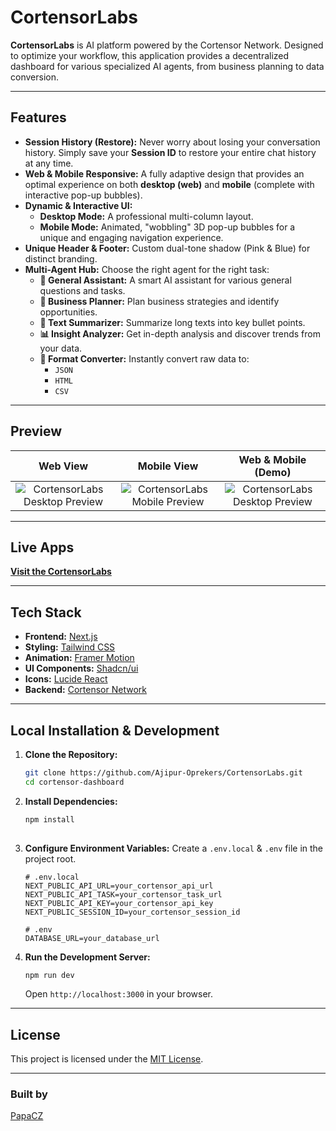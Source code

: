 # CortensorLabs 

**CortensorLabs** is AI platform powered by the Cortensor Network. Designed to optimize your workflow, this application provides a decentralized dashboard for various specialized AI agents, from business planning to data conversion.

---

## Features

-   **Session History (Restore):**
    Never worry about losing your conversation history. Simply save your **Session ID** to restore your entire chat history at any time.
-   **Web & Mobile Responsive:**
    A fully adaptive design that provides an optimal experience on both **desktop (web)** and **mobile** (complete with interactive pop-up bubbles).
-   **Dynamic & Interactive UI:**
    -   **Desktop Mode:** A professional multi-column layout.
    -   **Mobile Mode:** Animated, "wobbling" 3D pop-up bubbles for a unique and engaging navigation experience.
-   **Unique Header & Footer:**
    Custom dual-tone shadow (Pink & Blue) for distinct branding.
-   **Multi-Agent Hub:**
    Choose the right agent for the right task:
    -   **💬 General Assistant:** A smart AI assistant for various general questions and tasks.
    -   **💼 Business Planner:** Plan business strategies and identify opportunities.
    -   **📝 Text Summarizer:** Summarize long texts into key bullet points.
    -   **📊 Insight Analyzer:** Get in-depth analysis and discover trends from your data.
    -   **🔄 Format Converter:** Instantly convert raw data to:
        -   `JSON`
        -   `HTML`
        -   `CSV`
---
## Preview

| Web View | Mobile View  | Web & Mobile (Demo)
| :---: | :---: | :---: |
| ![CortensorLabs Desktop Preview](https://via.placeholder.com/800x450?text=Replace+Me+with+Desktop+Screenshot) | ![CortensorLabs Mobile Preview](https://via.placeholder.com/300x600?text=Replace+Me+with+Mobile+GIF/Screenshot) | ![CortensorLabs Desktop Preview](https://via.placeholder.com/800x450?text=Replace+Me+with+Desktop+Screenshot)


---

## Live Apps

**[Visit the CortensorLabs ](https://(REPLACE-ME-YOUR-VERCEL-URL).vercel.app)**

---

## Tech Stack

* **Frontend:** [Next.js](https://nextjs.org/)
* **Styling:** [Tailwind CSS](https://tailwindcss.com/)
* **Animation:** [Framer Motion](https://www.framer.com/motion/)
* **UI Components:** [Shadcn/ui](https://ui.shadcn.com/)
* **Icons:** [Lucide React](https://lucide.dev/)
* **Backend:** [Cortensor Network](https://www.cortensor.network/) 
---

## Local Installation & Development

1.  **Clone the Repository:**
    ```bash
    git clone https://github.com/Ajipur-Oprekers/CortensorLabs.git
    cd cortensor-dashboard
    ```

2.  **Install Dependencies:**
    ```bash
    npm install
  
    ```

3.  **Configure Environment Variables:**
    Create a `.env.local` & `.env` file in the project root.
    ```env
    # .env.local
    NEXT_PUBLIC_API_URL=your_cortensor_api_url
    NEXT_PUBLIC_API_TASK=your_cortensor_task_url
    NEXT_PUBLIC_API_KEY=your_cortensor_api_key
    NEXT_PUBLIC_SESSION_ID=your_cortensor_session_id
    
    # .env
    DATABASE_URL=your_database_url
    ```

4.  **Run the Development Server:**
    ```bash
    npm run dev
    ```
    Open `http://localhost:3000` in your browser.

---

## License

This project is licensed under the [MIT License](LICENSE.md).

---

### Built by
[PapaCZ](https://x.com/Ajipur26)
